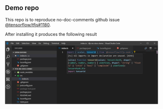 ## Demo repo

This repo is to reproduce no-doc-comments github issue [@tensorflow/tfjs#1180](https://github.com/tensorflow/tfjs/issues/1180).

After installing it produces the following result

![Demonstration](./img/demo.png)